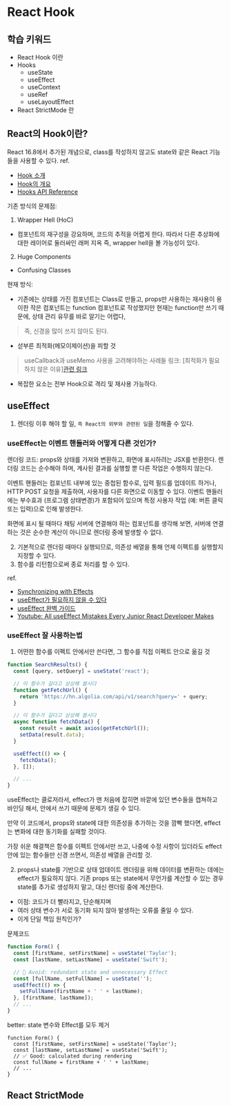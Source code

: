 # React Hook


## 학습 키워드

- React Hook 이란
- Hooks
    - useState
    - useEffect
    - useContext
    - useRef
    - useLayoutEffect
- React StrictMode 란

## React의 Hook이란?
React 16.8에서 추가된 개념으로, 
class를 작성하지 않고도 state와 같은 React 기능들을 사용할 수 있다.
ref.
- [Hook 소개](https://ko.reactjs.org/docs/hooks-intro.html)
- [Hook의 개요](https://ko.reactjs.org/docs/hooks-overview.html)
- [Hooks API Reference](https://ko.reactjs.org/docs/hooks-reference.html)

기존 방식의 문제점:
1. Wrapper Hell (HoC)
  - 컴포넌트의 재구성을 강요하며, 코드의 추적을 어렵게 한다. 따라서 다른 추상화에 대한 레이어로 둘러싸인 래퍼 지옥 즉, wrapper hell을 볼 가능성이 있다. 
2. Huge Components
- Confusing Classes

현재 방식: 
- 기존에는 상태를 가진 컴포넌트는 Class로 만들고, 
props만 사용하는 재사용이 용이한 작은 컴포넌트는 function 컴포넌트로 작성했지만 
현재는 function만 쓰기 때문에, 상태 관리 유무를 바로 알기는 어렵다, 
> 즉, 신경을 많이 쓰지 않아도 된다.
- 섣부른 최적화(메모이제이션)을 피할 것
> useCallback과 useMemo 사용을 고려해야하는 사례들 링크:  [최적화가 필요하지 않은 이유][관련 링크](https://kentcdodds.com/blog/usememo-and-usecallback)
- 복잡한 요소는 전부 Hook으로 격리 및 재사용 가능하다.

## useEffect

1. 렌더링 이후 해야 할 일, `즉 React의 외부와 관련된 일`을 정해줄 수 있다. 
### useEffect는 이벤트 핸들러와 어떻게 다른 것인가?
렌더링 코드: props와 상태를 가져와 변환하고, 화면에 표시하려는 JSX를 반환한다.
렌더링 코드는 순수해야 하며, 계사된 결과를 실행할 뿐 다른 작업은 수행하지 않는다.

이벤트 핸들러는 컴포넌트 내부에 있는 중첩된 함수로, 
입력 필드를 업데이트 하거나, HTTP POST 요청을 제출하여, 사용자를 다른 화면으로 이동할 수 있다.
이벤트 핸들러에는 부수효과 (프로그램 상태변경)가 포함되어 있으며
특정 사용자 작업 (예: 버튼 클릭 또는 입력)으로 인해 발생한다.

화면에 표시 될 때마다 채팅 서버에 연결해야 하는 컴포넌트를 생각해 보면,
서버에 연결하는 것은 순수한 계산이 아니므로 렌더링 중에 발생할 수 없다.

2. 기본적으로 렌더링 때마다 실행되므로, 의존성 배열을 통해 언제 이펙트를 실행할지 지정할 수 있다.
3. 함수를 리턴함으로써 종료 처리를 할 수 있다.

ref.
- [Synchronizing with Effects](https://beta.reactjs.org/learn/synchronizing-with-effects)
- [useEffect가 필요하지 않을 수 있다](https://beta.reactjs.org/learn/you-might-not-need-an-effect)
- [useEffect 완벽 가이드](https://overreacted.io/ko/a-complete-guide-to-useeffect/)
- [Youtube: All useEffect Mistakes Every Junior React Developer Makes](https://www.youtube.com/watch?v=QQYeipc_cik&t=980s&ab_channel=LamaDev)

### useEffect 잘 사용하는법
1. 어떤한 함수를 이펙트 안에서만 쓴다면, 그 함수를 직접 이펙트 안으로 옮길 것
```typescript jsx
function SearchResults() {
  const [query, setQuery] = useState('react');

  // 이 함수가 길다고 상상해 봅시다
  function getFetchUrl() {
    return 'https://hn.algolia.com/api/v1/search?query=' + query;
  }

  // 이 함수가 길다고 상상해 봅시다
  async function fetchData() {
    const result = await axios(getFetchUrl());
    setData(result.data);
  }

  useEffect(() => {
    fetchData();
  }, []);

  // ...
}
```
useEffect는 클로저라서, effect가 맨 처음에 잡히면 
바깥에 있던 변수들을 캡쳐하고 바인딩 해서, 안에서 쓰기 때문에 문제가 생길 수 있다.

만약 이 코드에서, props와 state에 대한 의존성을 추가하는 것을 깜빡 했다면,
effect는 변화에 대한 동기화를 실패할 것이다.

가장 쉬운 해결책은 함수를 이펙트 안에서만 쓰고, 나중에 수정 사항이 있더라도
effect 안에 있는 함수들만 신경 쓰면서, 의존성 배열을 관리할 것.

2. props나 state를 기반으로 상태 업데이트
렌더링을 위해 데이터를 변환하는 데에는 effect가 필요하지 않다.
기존 props 또는 state에서 무언가를 계산할 수 있는 경우 state를 추가로 생성하지 말고,
대신 렌더링 중에 계산한다.
- 이점: 코드가 더 빨라지고, 단순해지며 
- 여러 상태 변수가 서로 동기화 되지 않아 발생하는 오류를 줄일 수 있다.
- 이게 단일 책임 원칙인가?

문제코드
```typescript jsx
function Form() {
  const [firstName, setFirstName] = useState('Taylor');
  const [lastName, setLastName] = useState('Swift');

  // 🔴 Avoid: redundant state and unnecessary Effect
  const [fullName, setFullName] = useState('');
  useEffect(() => {
    setFullName(firstName + ' ' + lastName);
  }, [firstName, lastName]);
  // ...
}

```

better: state 변수와 Effect를 모두 제거
```
function Form() {
  const [firstName, setFirstName] = useState('Taylor');
  const [lastName, setLastName] = useState('Swift');
  // ✅ Good: calculated during rendering
  const fullName = firstName + ' ' + lastName;
  // ...
}

```


## React StrictMode






